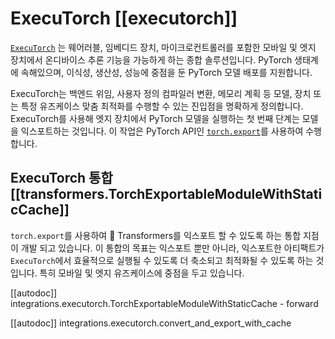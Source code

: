 <!--Copyright (c) Meta Platforms, Inc. and affiliates.
All rights reserved.

Licensed under the Apache License, Version 2.0 (the "License"); you may not use this file except in compliance with
the License. You may obtain a copy of the License at

http://www.apache.org/licenses/LICENSE-2.0

Unless required by applicable law or agreed to in writing, software distributed under the License is distributed on
an "AS IS" BASIS, WITHOUT WARRANTIES OR CONDITIONS OF ANY KIND, either express or implied. See the License for the
specific language governing permissions and limitations under the License.

⚠️ Note that this file is in Markdown but contain specific syntax for our doc-builder (similar to MDX) that may not be
rendered properly in your Markdown viewer.

-->


# ExecuTorch [[executorch]]

[`ExecuTorch`](https://github.com/pytorch/executorch) 는 웨어러블, 임베디드 장치, 마이크로컨트롤러를 포함한 모바일 및 엣지 장치에서 온디바이스 추론 기능을 가능하게 하는 종합 솔루션입니다. PyTorch 생태계에 속해있으며, 이식성, 생산성, 성능에 중점을 둔 PyTorch 모델 배포를 지원합니다.

ExecuTorch는 백엔드 위임, 사용자 정의 컴파일러 변환, 메모리 계획 등 모델, 장치 또는 특정 유즈케이스 맞춤 최적화를 수행할 수 있는 진입점을 명확하게 정의합니다. ExecuTorch를 사용해 엣지 장치에서 PyTorch 모델을 실행하는 첫 번째 단계는 모델을 익스포트하는 것입니다. 이 작업은 PyTorch API인 [`torch.export`](https://pytorch.org/docs/stable/export.html)를 사용하여 수행합니다.


## ExecuTorch 통합 [[transformers.TorchExportableModuleWithStaticCache]]

`torch.export`를 사용하여 🤗 Transformers를 익스포트 할 수 있도록 하는 통합 지점이 개발 되고 있습니다. 이 통합의 목표는 익스포트 뿐만 아니라, 익스포트한 아티팩트가 `ExecuTorch`에서 효율적으로 실행될 수 있도록 더 축소되고 최적화될 수 있도록 하는 것입니다. 특히 모바일 및 엣지 유즈케이스에 중점을 두고 있습니다.

[[autodoc]] integrations.executorch.TorchExportableModuleWithStaticCache
    - forward

[[autodoc]] integrations.executorch.convert_and_export_with_cache
